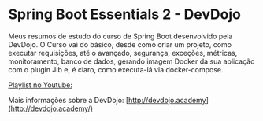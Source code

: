 # Spring Boot Essentials 2 - DevDojo

Meus resumos de estudo do curso de Spring Boot desenvolvido pela DevDojo. O Curso vai do básico, desde como criar um projeto, como executar requisições, até o avançado, segurança, exceções, métricas, monitoramento, banco de dados, gerando imagem Docker da sua aplicação com o plugin Jib e, é claro, como executa-lá via docker-compose.

[Playlist no Youtube:](https://www.youtube.com/playlist?list=PL62G310vn6nFBIxp6ZwGnm8xMcGE3VA5H)

Mais informações sobre a DevDojo: [http://devdojo.academy](http://devdojo.academy/)
